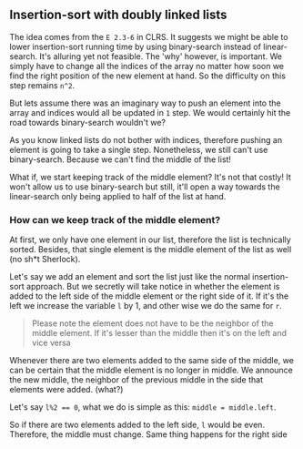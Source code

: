 ## Insertion-sort with doubly linked lists

The idea comes from the `E 2.3-6` in CLRS. It suggests we might be able to lower insertion-sort running time by using binary-search instead of linear-search. It's alluring yet not feasible.
The 'why' however, is important. We simply have to change all the indices of the array no matter how soon we find the right position of the new element at hand. So the difficulty on this step remains `n^2`.

But lets assume there was an imaginary way to push an element into the array and indices would all be updated in `1` step. We would certainly hit the road towards binary-search wouldn't we?

As you know linked lists do not bother with indices, therefore pushing an element is going to take a single step. Nonetheless, we still can't use binary-search. Because we can't find the middle of the list!

What if, we start keeping track of the middle element? It's not that costly! It won't allow us to use binary-search but still, it'll open a way towards the linear-search only being applied to half of the list at hand.

### How can we keep track of the middle element?

At first, we only have one element in our list, therefore the list is technically sorted. Besides, that single element is the middle element of the list as well (no sh\*t Sherlock).

Let's say we add an element and sort the list just like the normal insertion-sort approach. But we secretly will take notice in whether the element is added to the left side of the middle element or the right side of it. If it's the left we increase the variable `l` by 1, and other wise we do the same for `r`.

> Please note the element does not have to be the neighbor of the middle element. If it's lesser than the middle then it's on the left and vice versa

Whenever there are two elements added to the same side of the middle, we can be certain that the middle element is no longer in middle. We announce the new middle, the neighbor of the previous middle in the side that elements were added. (what?)

Let's say `l%2 == 0`, what we do is simple as this: `middle = middle.left`.

So if there are two elements added to the left side, `l` would be even. Therefore, the middle must change. Same thing happens for the right side
